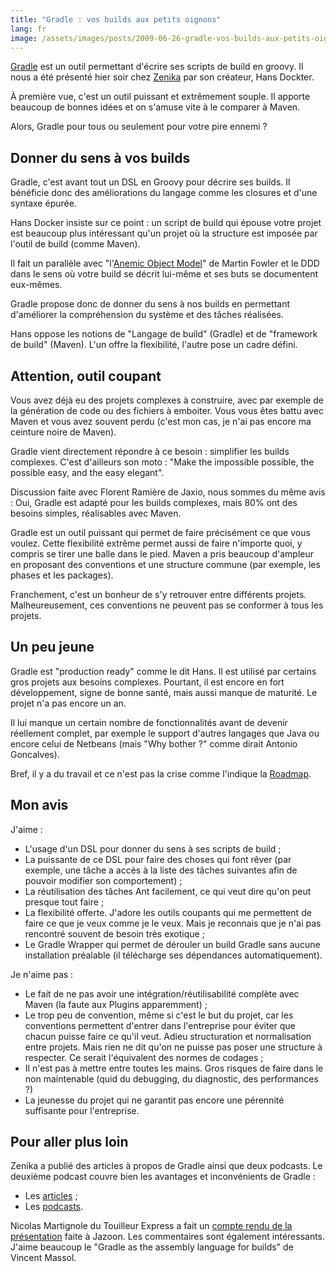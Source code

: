 ```yaml
---
title: "Gradle : vos builds aux petits oignons"
lang: fr
image: /assets/images/posts/2009-06-26-gradle-vos-builds-aux-petits-oignons/gradle.jpg
---
```


[Gradle](http://www.gradle.org/) est un outil permettant d'écrire ses scripts de build en groovy.
Il nous a été présenté hier soir chez [Zenika](http://www.zenika.com/) par son créateur, Hans Dockter.

À première vue, c'est un outil puissant et extrêmement souple. Il apporte beaucoup de bonnes idées et on s'amuse vite à le comparer à Maven.

Alors, Gradle pour tous ou seulement pour votre pire ennemi ?

## Donner du sens à vos builds

Gradle, c'est avant tout un DSL en Groovy pour décrire ses builds. Il bénéficie donc des améliorations du langage comme les closures et d'une syntaxe épurée.

Hans Docker insiste sur ce point : un script de build qui épouse votre projet est beaucoup plus intéressant qu'un projet où la structure est imposée par l'outil de build (comme Maven).

Il fait un parallèle avec "l'[Anemic Object Model](http://martinfowler.com/bliki/AnemicDomainModel.html)" de Martin Fowler et le DDD dans le sens où votre build se décrit lui-même et ses buts se documentent eux-mêmes.

Gradle propose donc de donner du sens à nos builds en permettant d'améliorer la compréhension du système et des tâches réalisées.

Hans oppose les notions de "Langage de build" (Gradle) et de "framework de build" (Maven). L'un offre la flexibilité, l'autre pose un cadre défini.

## Attention, outil coupant

Vous avez déjà eu des projets complexes à construire, avec par exemple de la génération de code ou des fichiers à emboiter. Vous vous êtes battu avec Maven et vous avez souvent perdu (c'est mon cas, je n'ai pas encore ma ceinture noire de Maven).

Gradle vient directement répondre à ce besoin : simplifier les builds complexes.
C'est d'ailleurs son moto : "Make the impossible possible, the possible easy, and the easy elegant".

Discussion faite avec Florent Ramière de Jaxio, nous sommes du même avis : Oui, Gradle est adapté pour les builds complexes, mais 80% ont des besoins simples, réalisables avec Maven.

Gradle est un outil puissant qui permet de faire précisément ce que vous voulez.
Cette flexibilité extrême permet aussi de faire n'importe quoi, y compris se tirer une balle dans le pied.
Maven a pris beaucoup d'ampleur en proposant des conventions et une structure commune (par exemple, les phases et les packages).

Franchement, c'est un bonheur de s'y retrouver entre différents projets. Malheureusement, ces conventions ne peuvent pas se conformer à tous les projets.

## Un peu jeune

Gradle est "production ready" comme le dit Hans. Il est utilisé par certains gros projets aux besoins complexes.
Pourtant, il est encore en fort développement, signe de bonne santé, mais aussi manque de maturité. Le projet n'a pas encore un an.

Il lui manque un certain nombre de fonctionnalités avant de devenir réellement complet, par exemple le support d'autres langages que Java ou encore celui de Netbeans (mais "Why bother ?" comme dirait Antonio Goncalves).

Bref, il y a du travail et ce n'est pas la crise comme l'indique la [Roadmap](http://docs.codehaus.org/display/GRADLE/Roadmap).

## Mon avis

J'aime :

- L'usage d'un DSL pour donner du sens à ses scripts de build ;
- La puissante de ce DSL pour faire des choses qui font rêver (par exemple, une tâche a accès à la liste des tâches suivantes afin de pouvoir modifier son comportement) ;
- La réutilisation des tâches Ant facilement, ce qui veut dire qu'on peut presque tout faire ;
- La flexibilité offerte. J'adore les outils coupants qui me permettent de faire ce que je veux comme je le veux. Mais je reconnais que je n'ai pas rencontré souvent de besoin très exotique ;
- Le Gradle Wrapper qui permet de dérouler un build Gradle sans aucune installation préalable (il télécharge ses dépendances automatiquement).

Je n'aime pas :

- Le fait de ne pas avoir une intégration/réutilisabilité complète avec Maven (la faute aux Plugins apparemment) ;
- Le trop peu de convention, même si c'est le but du projet, car les conventions permettent d'entrer dans l'entreprise pour éviter que chacun puisse faire ce qu'il veut. Adieu structuration et normalisation entre projets. Mais rien ne dit qu'on ne puisse pas poser une structure à respecter. Ce serait l'équivalent des normes de codages ;
- Il n'est pas à mettre entre toutes les mains. Gros risques de faire dans le non maintenable (quid du debugging, du diagnostic, des performances ?)
- La jeunesse du projet qui ne garantit pas encore une pérennité suffisante pour l'entreprise.

## Pour aller plus loin

Zenika a publié des articles à propos de Gradle ainsi que deux podcasts. Le deuxième podcast couvre bien les avantages et inconvénients de Gradle :

- Les [articles](http://blog.zenika.com/index.php?tag/gradle) ;
- Les [podcasts](http://blog.zenika.com/index.php?post/2009/05/29/Podcast-Gradle).

Nicolas Martignole du Touilleur Express a fait un [compte rendu de la présentation](http://www.touilleur-express.fr/2009/06/23/jazoon-gradle-la-presentation-qui-aura-lieu-jeudi-soir/) faite à Jazoon. Les commentaires sont également intéressants. J'aime beaucoup le "Gradle as the assembly language for builds" de Vincent Massol.
